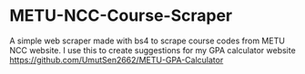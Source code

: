 # METU-NCC-Course-Scraper
 A simple web scraper made with bs4 to scrape course codes from METU NCC website.
 I use this to create suggestions for my GPA calculator website https://github.com/UmutSen2662/METU-GPA-Calculator
